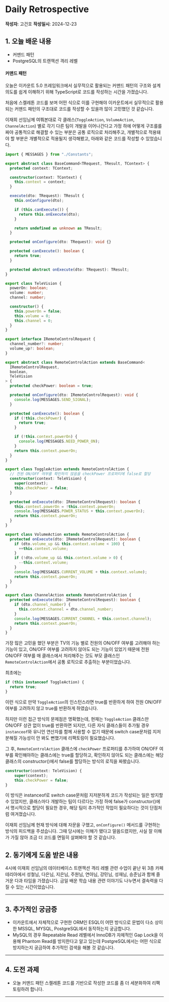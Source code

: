 # Daily Retrospective

**작성자**: 고건호
**작성일시**: 2024-12-23

## 1. 오늘 배운 내용

- 커맨드 패턴
- PostgreSQL의 트랜잭션 격리 레벨

#### 커맨드 패턴

오늘은 이카운트 5.0 프레임워크에서 실무적으로 활용되는 커맨드 패턴의 구조와 설계 의도를 쉽게 이해하기 위해 TypeScript로 코드를 작성하는 시간을 가졌습니다.

처음에 스켈레톤 코드를 보며 어떤 식으로 이를 구현해야 이카운트에서 실무적으로 활용되는 커맨드 패턴의 구조대로 코드를 작성할 수 있을까 많이 고민했던 것 같습니다.

이재희 선임님께 여쭤본대로 각 클래스(`ToggleAction`, `VolumeAction`, `ChannelAction`) 별로 각기 다른 팀이 개발을 이어나간다고 가정 하에 어떻게 구조를를 짜야 공통적으로 해결할 수 있는 부분은 공통 로직으로 처리해주고, 개별적으로 적용돼야 할 부분은 개별적으로 적용될지 생각해봤고, 아래와 같은 코드를 작성할 수 있었습니다.

```typescript
import { MESSAGES } from "./Constants";

export abstract class BaseCommand<TRequest, TResult, TContext> {
  protected context: TContext;

  constructor(context: TContext) {
    this.context = context;
  }

  execute(dto: TRequest): TResult {
    this.onConfigure(dto);

    if (this.canExecute()) {
      return this.onExecute(dto);
    }

    return undefined as unknown as TResult;
  }

  protected onConfigure(dto: TRequest): void {}

  protected canExecute(): boolean {
    return true;
  }

  protected abstract onExecute(dto: TRequest): TResult;
}

export class TeleVision {
  powerOn: boolean;
  volume: number;
  channel: number;

  constructor() {
    this.powerOn = false;
    this.volume = 0;
    this.channel = 0;
  }
}

export interface IRemoteControlRequest {
  channel_number?: number;
  volume_up?: boolean;
}

export abstract class RemoteControlAction extends BaseCommand<
  IRemoteControlRequest,
  boolean,
  TeleVision
> {
  protected checkPower: boolean = true;

  protected onConfigure(dto: IRemoteControlRequest): void {
    console.log(MESSAGES.SEND_SIGNAL);
  }

  protected canExecute(): boolean {
    if (!this.checkPower) {
      return true;
    }

    if (!this.context.powerOn) {
      console.log(MESSAGES.NEED_POWER_ON);
    }
    return this.context.powerOn;
  }
}

export class ToggleAction extends RemoteControlAction {
  // 전원 ON/OFF 여부를 확인하지 않음을 checkPower 프로퍼티에 false로 할당
  constructor(context: TeleVision) {
    super(context);
    this.checkPower = false;
  }

  protected onExecute(dto: IRemoteControlRequest): boolean {
    this.context.powerOn = !this.context.powerOn;
    console.log(MESSAGES.POWER_STATUS + this.context.powerOn);
    return this.context.powerOn;
  }
}

export class VolumeAction extends RemoteControlAction {
  protected onExecute(dto: IRemoteControlRequest): boolean {
    if (dto.volume_up && this.context.volume < 100) {
      ++this.context.volume;
    }
    if (!dto.volume_up && this.context.volume > 0) {
      --this.context.volume;
    }
    console.log(MESSAGES.CURRENT_VOLUME + this.context.volume);
    return this.context.powerOn;
  }
}

export class ChannelAction extends RemoteControlAction {
  protected onExecute(dto: IRemoteControlRequest): boolean {
    if (dto.channel_number) {
      this.context.channel = dto.channel_number;
    }
    console.log(MESSAGES.CURRENT_CHANNEL + this.context.channel);
    return this.context.powerOn;
  }
}
```

가장 많은 고민을 했던 부분은 TV의 기능 별로 전원의 ON/OFF 여부를 고려해야 하는 기능이 있고, ON/OFF 여부를 고려하지 않아도 되는 기능이 있었기 때문에 전원 ON/OFF 여부를 매 클래스에서 처리해주는 것도 부모 클래스인 `RemoteControlAction`에서 공통 로직으로 추출하는 부분이었습니다.

최초에는

```typescript
if (this instanceof ToggleAction) {
  return true;
}
```

이런 식으로 만약 `ToggleAction`의 인스턴스라면 true를 반환하게 하여 전원 ON/OFF 여부를 고려하지 않고 true를 반환하게 하였습니다.

하지만 이런 접근 방식의 문제점은 명확했는데, 현재는 `ToggleAction` 클래스만 ON/OFF 상관 없이 true를 반환하면 되지만, 다른 자식 클래스들이 추가될 경우 `instanceof`와 유니언 연산자를 함께 사용할 수 없기 때문에 switch case문처럼 지저분해질 가능성이 안 봐도 뻔했기에 리팩토링이 필요했습니다.

그 후, `RemoteControlAction` 클래스에 `checkPower` 프로퍼티를 추가하여 ON/OFF 여부를 확인해야하는 클래스에는 true를 할당하고, 확인하지 않아도 되는 클래스에는 해당 클래스의 constructor()에서 false를 할당하는 방식의 로직을 짜봤습니다.

```typescript
constructor(context: TeleVision) {
    super(context);
    this.checkPower = false;
}
```

이 방식은 instanceof로 switch case문처럼 지저분하게 코드가 작성되는 일은 방지할 수 있었지만, 클래스마다 개발하는 팀이 다르다는 가정 하에 false가 constructor()에서 명시적으로 할당이 필요한 경우, 해당 팀이 추가적인 작업이 필요하다는 것이 단점처럼 여겨졌습니다.

이재희 선임님께 현재 방식에 대해 자문을 구했고, `onConfigure()` 메서드를 구현하는 방식의 피드백을 주셨습니다. 그때 당시에는 이해가 됐다고 말씀드렸지만, 사실 잘 이해가 가질 않아 조금 더 코드를 면밀히 살펴봐야 할 것 같습니다.

## 2. 동기에게 도움 받은 내용

4시에 이재희 선임님의 데이터베이스 트랜잭션 격리 레벨 관련 수업이 끝난 뒤 3층 카페테리아에서 성철님, 다은님, 지은님, 주원님, 연아님, 강민님, 성재님, 승준님과 함께 즐거운 다과 타임을 가졌습니다. 금일 배운 학습 내용 관련 이야기도 나누면서 결속력을 다질 수 있는 시간이었습니다.

---

## 3. 추가적인 궁금증

- 이카운트에서 자체적으로 구현한 ORM인 ESQL이 어떤 방식으로 문법이 다소 상이한 MSSQL, MYSQL, PostgreSQL에서 동작하는지 궁금합니다.
- MySQL의 경우 Repeatable Read 레벨에서 InnoDB가 자체적인 Gap Lock을 이용해 Phantom Read를 방지한다고 알고 있는데 PostgreSQL에서는 어떤 식으로 방지하는지 궁금하여 추가적인 검색을 해볼 것 같습니다.

---

## 4. 도전 과제

- 오늘 커맨드 패턴 스켈레톤 코드를 기반으로 작성한 코드를 좀 더 세분화하여 리팩토링하려 합니다.

---
